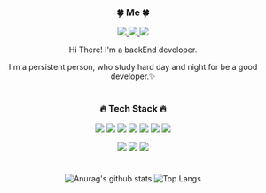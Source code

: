 <!--![soft](https://capsule-render.vercel.app/api?type=soft&color=auto&text=Hi!%20I'm%20Jeongsu&fontSize=40&animation=twinkling)-->
<div align="center">
<h3>🍀 Me 🍀</h3>
 
<p><a href="https://github.com/pparkjs">
  <img src="https://img.shields.io/badge/GitHub-181717?style=flat-square&logo=GitHub&logoColor=white&link=https://github.com/pparkjs"/>
</a>
<a href="https://www.notion.so/a2e4eb1d2b2641b1b6d29c5d0ea58e8d?pvs=4">
  <img src="https://img.shields.io/badge/Notion-46BD7B?style=flat-square&logo=Notion&logoColor=white&link=https://www.notion.so/35cde545b8e04ce68e419cce5b546238?pvs=4"/>
</a>
<a href="https://www.instagram.com/jj__ssu/">
  <img src="https://img.shields.io/badge/Instagram-E4405F?style=flat-square&logo=Instagram&logoColor=white&link=https://www.instagram.com/jj__ssu/"/>
</a>  
  </p>
<p>Hi There! I'm a backEnd developer.</p>
<p>I'm a persistent person, who study hard day and night for be a good developer.✨</p>
 
 #
 <h3>🔥 Tech Stack 🔥</h3>
 <p><img src="https://img.shields.io/badge/HTML5-E34F26?style=flat-square&logo=HTML5&logoColor=white"/>
 <img src="https://img.shields.io/badge/CSS3-1572B6?style=flat-square&logo=CSS3&logoColor=white"/>
 <img src="https://img.shields.io/badge/javascript-F7DF1E?style=flat-square&logo=javascript&logoColor=white"/>
 <img src="https://img.shields.io/badge/jquery-0769AD?style=flat-square&logo=jquery&logoColor=white"/>
 <img src="https://img.shields.io/badge/Spring-6DB33F?style=flat-square&logo=Spring&logoColor=white"/>
 <img src="https://img.shields.io/badge/java-007396?style=flat-square&logo=Java&logoColor=white">
 <img src="https://img.shields.io/badge/JSP-FFDC3C?style=flat-square&logo=JSP&logoColor=white"> 
</p>
 
 <p>

  <img src="https://img.shields.io/badge/OracleDB-F80000?style=flat-square&logo=Oracle&logoColor=white">
   <img src="https://img.shields.io/badge/Git-F05032?style=flat-square&logo=Git&logoColor=white">
   <img src="https://img.shields.io/badge/GitHub-181717?style=flat-square&logo=GitHub&logoColor=white">
 </p>
 
 #
![Anurag's github stats](https://github-readme-stats.vercel.app/api?username=pparkjs&show_icons=true&theme=tokyonight)
![Top Langs](https://github-readme-stats.vercel.app/api/top-langs/?username=pparkjs&layout=compact&theme=tokyonight)
<!--### Hi there 👋-->
<!--
**pparkjs/pparkjs** is a ✨ _special_ ✨ repository because its `README.md` (this file) appears on your GitHub profile.

Here are some ideas to get you started:

- 🔭 I’m currently working on ...
- 🌱 I’m currently learning ...
- 👯 I’m looking to collaborate on ...
- 🤔 I’m looking for help with ...
- 💬 Ask me about ...
- 📫 How to reach me: ...
- 😄 Pronouns: ...
- ⚡ Fun fact: ...
-->
